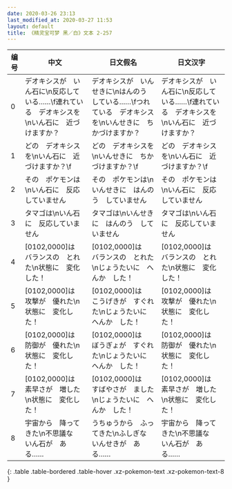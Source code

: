 ```yaml
---
date: 2020-03-26 23:13
last_modified_at: 2020-03-27 11:53
layout: default
title: 《精灵宝可梦 黑／白》文本 2-257
---
```

| 编号 | 中文 | 日文假名 | 日文汉字 |
| ---- | ---- | ---- | --- |
| 0 | デオキシスが　いん石に\n反応している……\f連れている　デオキシスを\nいん石に　近づけますか？ | デオキシスが　いんせきに\nはんのう　している……\fつれている　デオキシスを\nいんせきに　ちかづけますか？ | デオキシスが　いん石に\n反応している……\f連れている　デオキシスを\nいん石に　近づけますか？ |
| 1 | どの　デオキシスを\nいん石に　近づけますか？\f | どの　デオキシスを\nいんせきに　ちかづけますか？\f | どの　デオキシスを\nいん石に　近づけますか？\f |
| 2 | その　ポケモンは\nいん石に　反応していません | その　ポケモンは\nいんせきに　はんのう　していません | その　ポケモンは\nいん石に　反応していません |
| 3 | タマゴは\nいん石に　反応していません | タマゴは\nいんせきに　はんのう　していません | タマゴは\nいん石に　反応していません |
| 4 | [0102,0000]は　バランスの　とれた\n状態に　変化した！ | [0102,0000]は　バランスの　とれた\nじょうたいに　へんか　した！ | [0102,0000]は　バランスの　とれた\n状態に　変化した！ |
| 5 | [0102,0000]は　攻撃が　優れた\n状態に　変化した！ | [0102,0000]は　こうげきが　すぐれた\nじょうたいに　へんか　した！ | [0102,0000]は　攻撃が　優れた\n状態に　変化した！ |
| 6 | [0102,0000]は　防御が　優れた\n状態に　変化した！ | [0102,0000]は　ぼうぎょが　すぐれた\nじょうたいに　へんか　した！ | [0102,0000]は　防御が　優れた\n状態に　変化した！ |
| 7 | [0102,0000]は　素早さが　増した\n状態に　変化した！ | [0102,0000]は　すばやさが　ました\nじょうたいに　へんか　した！ | [0102,0000]は　素早さが　増した\n状態に　変化した！ |
| 8 | 宇宙から　降ってきた\n不思議な　いん石が　ある…… | うちゅうから　ふってきた\nふしぎな　いんせきが　ある…… | 宇宙から　降ってきた\n不思議な　いん石が　ある…… |
{: .table .table-bordered .table-hover .xz-pokemon-text .xz-pokemon-text-8 }
